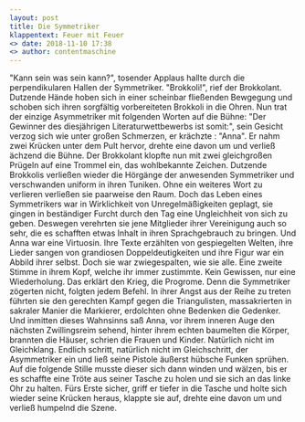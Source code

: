 ```yaml
---
layout: post
title: Die Symmetriker
klappentext: Feuer mit Feuer
<> date: 2018-11-10 17:38
<> author: contentmaschine
---
```


"Kann sein was sein kann?", tosender Applaus hallte durch die perpendikularen Hallen der Symmetriker. "Brokkoli!", rief der Brokkolant. Dutzende Hände hoben sich in einer scheinbar fließenden Bewgegung und schoben sich ihren sorgfältig vorbereiteten Brokkoli in die Ohren. Nun trat der einzige Asymmetriker mit folgenden Worten auf die Bühne: "Der Gewinner des diesjährigen Literaturwettbewerbs ist somit:", sein Gesicht verzog sich wie unter großen Schmerzen, er krächzte : "Anna". Er nahm zwei Krücken unter dem Pult hervor, drehte eine davon um und verließ ächzend die Bühne. Der Brokkolant klopfte nun mit zwei gleichgroßen Prügeln auf eine Trommel ein, das wohlbekannte Zeichen. Dutzende Brokkolis verließen wieder die Hörgänge der anwesenden Symmetriker und verschwanden uniform in ihren Tuniken. Ohne ein weiteres Wort zu verlieren verließen sie paarweise den Raum. Doch das Leben eines Symmetrikers war in Wirklichkeit von Unregelmäßigkeiten geplagt, sie gingen in beständiger Furcht durch den Tag eine Ungleichheit von sich zu geben. Deswegen verehrten sie jene Mitglieder ihrer Vereinigung auch so sehr, die es schafften etwas Inhalt in ihren Sprachgebrauch zu bringen. Und Anna war eine Virtuosin. Ihre Texte erzählten von gespiegelten Welten, ihre Lieder sangen von grandiosen Doppeldeutigkeiten und ihre Figur war ein Abbild ihrer selbst. Doch sie war zwiegespalten, wie sie alle. Eine zweite Stimme in ihrem Kopf, welche ihr immer zustimmte. Kein Gewissen, nur eine Wiederholung. Das erklärt den Krieg, die Progrome. Denn die Symmetriker zögerten nicht, folgten jedem Befehl. In ihrer Angst aus der Reihe zu treten führten sie den gerechten Kampf gegen die Triangulisten, massakrierten in sakraler Manier die Markierer, erdolchten ohne Bedenken die Gedenker. Und inmitten dieses Wahnsinns saß Anna, vor ihrem inneren Auge den nächsten Zwillingsreim sehend, hinter ihrem echten baumelten die Körper, brannten die Häuser, schrien die Frauen und Kinder. Natürlich nicht im Gleichklang. Endlich schritt, natürlich nicht im Gleichschritt, der Asymmetriker ein und ließ seine Pistole äußerst hübsche Funken sprühen. Auf die folgende Stille musste dieser sich dann winden und wälzen, bis er es schaffte eine Tröte aus seiner Tasche zu holen und sie sich an das linke Ohr zu halten. Fürs Erste sicher, griff er tiefer in die Tasche und holte sich wieder seine Krücken heraus, klappte sie auf, drehte eine davon um und verließ humpelnd die Szene. 
